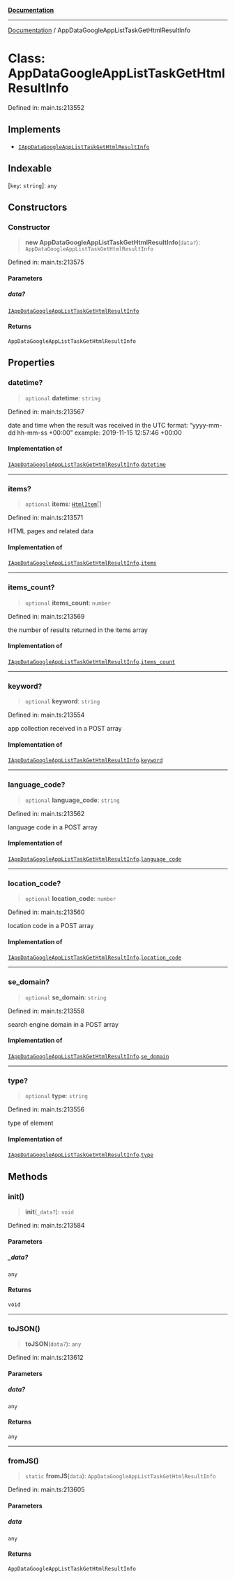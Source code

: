 [**Documentation**](../README.md)

***

[Documentation](../README.md) / AppDataGoogleAppListTaskGetHtmlResultInfo

# Class: AppDataGoogleAppListTaskGetHtmlResultInfo

Defined in: main.ts:213552

## Implements

- [`IAppDataGoogleAppListTaskGetHtmlResultInfo`](../interfaces/IAppDataGoogleAppListTaskGetHtmlResultInfo.md)

## Indexable

\[`key`: `string`\]: `any`

## Constructors

### Constructor

> **new AppDataGoogleAppListTaskGetHtmlResultInfo**(`data?`): `AppDataGoogleAppListTaskGetHtmlResultInfo`

Defined in: main.ts:213575

#### Parameters

##### data?

[`IAppDataGoogleAppListTaskGetHtmlResultInfo`](../interfaces/IAppDataGoogleAppListTaskGetHtmlResultInfo.md)

#### Returns

`AppDataGoogleAppListTaskGetHtmlResultInfo`

## Properties

### datetime?

> `optional` **datetime**: `string`

Defined in: main.ts:213567

date and time when the result was received
in the UTC format: “yyyy-mm-dd hh-mm-ss +00:00”
example:
2019-11-15 12:57:46 +00:00

#### Implementation of

[`IAppDataGoogleAppListTaskGetHtmlResultInfo`](../interfaces/IAppDataGoogleAppListTaskGetHtmlResultInfo.md).[`datetime`](../interfaces/IAppDataGoogleAppListTaskGetHtmlResultInfo.md#datetime)

***

### items?

> `optional` **items**: [`HtmlItem`](HtmlItem.md)[]

Defined in: main.ts:213571

HTML pages and related data

#### Implementation of

[`IAppDataGoogleAppListTaskGetHtmlResultInfo`](../interfaces/IAppDataGoogleAppListTaskGetHtmlResultInfo.md).[`items`](../interfaces/IAppDataGoogleAppListTaskGetHtmlResultInfo.md#items)

***

### items\_count?

> `optional` **items\_count**: `number`

Defined in: main.ts:213569

the number of results returned in the items array

#### Implementation of

[`IAppDataGoogleAppListTaskGetHtmlResultInfo`](../interfaces/IAppDataGoogleAppListTaskGetHtmlResultInfo.md).[`items_count`](../interfaces/IAppDataGoogleAppListTaskGetHtmlResultInfo.md#items_count)

***

### keyword?

> `optional` **keyword**: `string`

Defined in: main.ts:213554

app collection received in a POST array

#### Implementation of

[`IAppDataGoogleAppListTaskGetHtmlResultInfo`](../interfaces/IAppDataGoogleAppListTaskGetHtmlResultInfo.md).[`keyword`](../interfaces/IAppDataGoogleAppListTaskGetHtmlResultInfo.md#keyword)

***

### language\_code?

> `optional` **language\_code**: `string`

Defined in: main.ts:213562

language code in a POST array

#### Implementation of

[`IAppDataGoogleAppListTaskGetHtmlResultInfo`](../interfaces/IAppDataGoogleAppListTaskGetHtmlResultInfo.md).[`language_code`](../interfaces/IAppDataGoogleAppListTaskGetHtmlResultInfo.md#language_code)

***

### location\_code?

> `optional` **location\_code**: `number`

Defined in: main.ts:213560

location code in a POST array

#### Implementation of

[`IAppDataGoogleAppListTaskGetHtmlResultInfo`](../interfaces/IAppDataGoogleAppListTaskGetHtmlResultInfo.md).[`location_code`](../interfaces/IAppDataGoogleAppListTaskGetHtmlResultInfo.md#location_code)

***

### se\_domain?

> `optional` **se\_domain**: `string`

Defined in: main.ts:213558

search engine domain in a POST array

#### Implementation of

[`IAppDataGoogleAppListTaskGetHtmlResultInfo`](../interfaces/IAppDataGoogleAppListTaskGetHtmlResultInfo.md).[`se_domain`](../interfaces/IAppDataGoogleAppListTaskGetHtmlResultInfo.md#se_domain)

***

### type?

> `optional` **type**: `string`

Defined in: main.ts:213556

type of element

#### Implementation of

[`IAppDataGoogleAppListTaskGetHtmlResultInfo`](../interfaces/IAppDataGoogleAppListTaskGetHtmlResultInfo.md).[`type`](../interfaces/IAppDataGoogleAppListTaskGetHtmlResultInfo.md#type)

## Methods

### init()

> **init**(`_data?`): `void`

Defined in: main.ts:213584

#### Parameters

##### \_data?

`any`

#### Returns

`void`

***

### toJSON()

> **toJSON**(`data?`): `any`

Defined in: main.ts:213612

#### Parameters

##### data?

`any`

#### Returns

`any`

***

### fromJS()

> `static` **fromJS**(`data`): `AppDataGoogleAppListTaskGetHtmlResultInfo`

Defined in: main.ts:213605

#### Parameters

##### data

`any`

#### Returns

`AppDataGoogleAppListTaskGetHtmlResultInfo`
